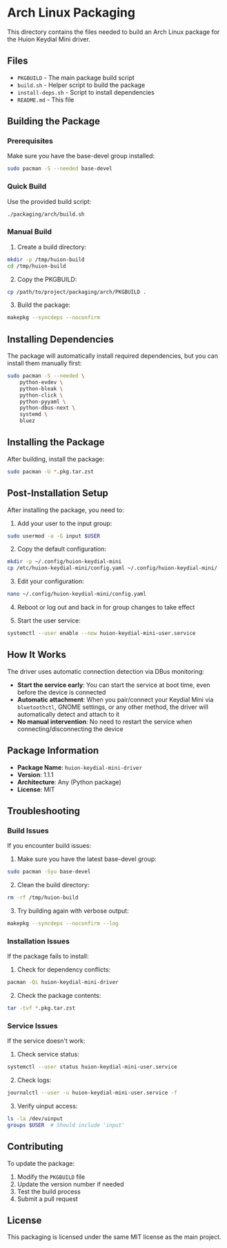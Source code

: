 # Arch Linux Packaging

This directory contains the files needed to build an Arch Linux package for the Huion Keydial Mini driver.

## Files

- `PKGBUILD` - The main package build script
- `build.sh` - Helper script to build the package
- `install-deps.sh` - Script to install dependencies
- `README.md` - This file

## Building the Package

### Prerequisites

Make sure you have the base-devel group installed:
```bash
sudo pacman -S --needed base-devel
```

### Quick Build

Use the provided build script:
```bash
./packaging/arch/build.sh
```

### Manual Build

1. Create a build directory:
```bash
mkdir -p /tmp/huion-build
cd /tmp/huion-build
```

2. Copy the PKGBUILD:
```bash
cp /path/to/project/packaging/arch/PKGBUILD .
```

3. Build the package:
```bash
makepkg --syncdeps --noconfirm
```

## Installing Dependencies

The package will automatically install required dependencies, but you can install them manually first:

```bash
sudo pacman -S --needed \
    python-evdev \
    python-bleak \
    python-click \
    python-pyyaml \
    python-dbus-next \
    systemd \
    bluez
```

## Installing the Package

After building, install the package:
```bash
sudo pacman -U *.pkg.tar.zst
```

## Post-Installation Setup

After installing the package, you need to:

1. Add your user to the input group:
```bash
sudo usermod -a -G input $USER
```

2. Copy the default configuration:
```bash
mkdir -p ~/.config/huion-keydial-mini
cp /etc/huion-keydial-mini/config.yaml ~/.config/huion-keydial-mini/
```

3. Edit your configuration:
```bash
nano ~/.config/huion-keydial-mini/config.yaml
```

4. Reboot or log out and back in for group changes to take effect

5. Start the user service:
```bash
systemctl --user enable --now huion-keydial-mini-user.service
```

## How It Works

The driver uses automatic connection detection via DBus monitoring:

- **Start the service early**: You can start the service at boot time, even before the device is connected
- **Automatic attachment**: When you pair/connect your Keydial Mini via `bluetoothctl`, GNOME settings, or any other method, the driver will automatically detect and attach to it
- **No manual intervention**: No need to restart the service when connecting/disconnecting the device

## Package Information

- **Package Name**: `huion-keydial-mini-driver`
- **Version**: 1.1.1
- **Architecture**: Any (Python package)
- **License**: MIT

## Troubleshooting

### Build Issues

If you encounter build issues:

1. Make sure you have the latest base-devel group:
```bash
sudo pacman -Syu base-devel
```

2. Clean the build directory:
```bash
rm -rf /tmp/huion-build
```

3. Try building again with verbose output:
```bash
makepkg --syncdeps --noconfirm --log
```

### Installation Issues

If the package fails to install:

1. Check for dependency conflicts:
```bash
pacman -Qi huion-keydial-mini-driver
```

2. Check the package contents:
```bash
tar -tvf *.pkg.tar.zst
```

### Service Issues

If the service doesn't work:

1. Check service status:
```bash
systemctl --user status huion-keydial-mini-user.service
```

2. Check logs:
```bash
journalctl --user -u huion-keydial-mini-user.service -f
```

3. Verify uinput access:
```bash
ls -la /dev/uinput
groups $USER  # Should include 'input'
```

## Contributing

To update the package:

1. Modify the `PKGBUILD` file
2. Update the version number if needed
3. Test the build process
4. Submit a pull request

## License

This packaging is licensed under the same MIT license as the main project.
